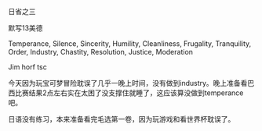 日省之三

默写13美德

Temperance, Silence, Sincerity, Humility, Cleanliness, Frugality, Tranquility, Order, Industry, Chastity, Resolution, Justice, Moderation

Jim horf tsc

今天因为玩宝可梦冒险耽误了几乎一晚上时间，没有做到industry。晚上准备看巴西比赛结果2点左右实在太困了没支撑住就睡了，这应该算没做到temperance吧。

日语没有练习，本来准备看完毛选第一卷，因为玩游戏和看世界杯耽误了。